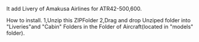 It add Livery of Amakusa Airlines for 
ATR42-500,600.

How to install.
1,Unzip this ZIPFolder
2,Drag and drop Unziped folder into "Liveries"and "Cabin" Folders in the Folder of Aircraft(located in "models" folder).
